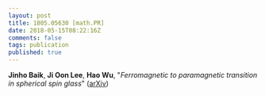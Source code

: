 ```yaml
---
layout: post
title: 1805.05630 [math.PR]
date: 2018-05-15T08:22:16Z
comments: false
tags: publication
published: true
---
```


<b>Jinho Baik</b>, <b>Ji Oon Lee</b>, <b>Hao Wu</b>, "<i>Ferromagnetic to paramagnetic transition in spherical spin glass</i>" ([arXiv](http://arxiv.org/abs/1805.05630v1))
